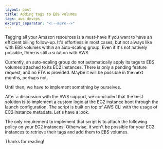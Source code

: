 ```yaml
---
layout: post
title: Adding tags to EBS volumes
tags: aws devops
excerpt_separator: "<!--more-->"
---
```


Tagging all your Amazon resources is a must-have if you want to have an efficient billing follow-up. It's effortless in
most cases, but not always like with EBS volumes within an auto-scaling group. Even if it's not natively possible,
there is still a solution with AWS.

<!--more-->

Currently, an auto-scaling group do not automatically apply its tags to EBS volumes attached to its EC2 instances.
There is only a pending feature request, and no ETA is provided. Maybe it will be possible in the next months, perhaps not.

Until then, we have to implement something by ourselves.

After a discussion with the AWS support, we concluded that the best solution is to implement a custom logic at the
EC2 instance boot through the launch configuration. The script is built on top of AWS CLI with the usage of EC2
instance metadata. Let's have a look.
<script src="https://gist.github.com/ajardin/b085c7066a81212930355d5ce6f0d6b2.js?file=1-esb-tags.sh"></script>

The only requirement to implement that script is to attach the following policy on your EC2 instances. Otherwise, it
won't be possible for your EC2 instances to retrieve their tags and add them to EBS volumes.

<script src="https://gist.github.com/ajardin/b085c7066a81212930355d5ce6f0d6b2.js?file=2-esb-policy.json"></script>
Thanks for reading!
